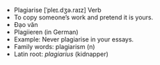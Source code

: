 - Plagiarise	[ˈpleɪ.dʒə.raɪz]	Verb
- To copy someone’s work and pretend it is yours.
- Đạo văn
- Plagiieren (in German)
- Example: Never plagiarise in your essays.
- Family words: plagiarism (n)
- Latin root: *plagiarius* (kidnapper)